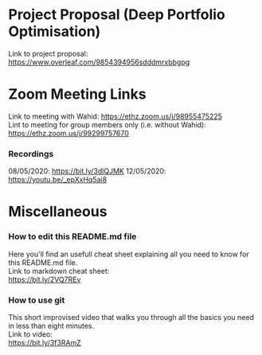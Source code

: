 # Project Proposal (Deep Portfolio Optimisation)
Link to project proposal:  https://www.overleaf.com/9854394956sdddmrxbbgpg

# Zoom Meeting Links
Link to meeting with Wahid: https://ethz.zoom.us/j/98955475225  
Lint to meeting for group members only (i.e. without Wahid): https://ethz.zoom.us/j/99299757670  

### Recordings
08/05/2020: https://bit.ly/3dlQJMK
12/05/2020: https://youtu.be/_epXxHq5ai8  

# Miscellaneous
### How to edit this README.md file
Here you'll find an usefull cheat sheet explaining all you need to know for this README.md file.  
Link to markdown cheat sheet:  
https://bit.ly/2VQ7REv

### How to use git
This short improvised video that walks you through all the basics you need in less than eight minutes.  
Link to video:  
https://bit.ly/3f3RAmZ
